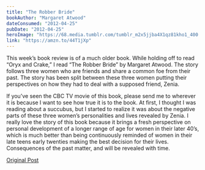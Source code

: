 ```yaml
---
title: "The Robber Bride"
bookAuthor: "Margaret Atwood"
dateConsumed: "2012-04-25"
pubDate: "2012-04-25"
heroImage: "https://68.media.tumblr.com/tumblr_m2x5jjba4X1qz81kho1_400.jpg"
link: "https://amzn.to/44T1jXp"
---
```


This week’s book review is of a much older book. While holding off to read “Oryx and Crake,” I read “The Robber Bride” by Margaret Atwood. The story follows three women who are friends and share a common foe from their past. The story has been split between these three women putting their perspectives on how they had to deal with a supposed friend, Zenia.

If you’ve seen the CBC TV movie of this book, please send me to wherever it is because I want to see how true it is to the book. At first, I thought I was reading about a succubus, but I started to realize it was about the negative parts of these three women’s personalities and lives revealed by Zenia. I really love the story of this book because it brings a fresh perspective on personal development of a longer range of age for women in their later 40’s, which is much better than being continuously reminded of women in their late teens early twenties making the best decision for their lives. Consequences of the past matter, and will be revealed with time.

[Original Post](https://jermspeaks.com/post/21788751282/this-weeks-book-review-is-of-a-much-older-book)
